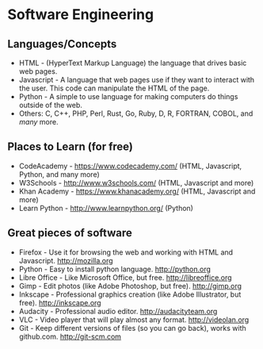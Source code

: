 # Software Engineering

## Languages/Concepts
*   HTML - (HyperText Markup Language) the language that drives basic web pages.
*   Javascript - A language that web pages use if they want to interact with the user. This code can manipulate the HTML of the page.
*   Python - A simple to use language for making computers do things outside of the web.
*   Others: C, C++, PHP, Perl, Rust, Go, Ruby, D, R, FORTRAN, COBOL, and *many* more.

## Places to Learn (for free)
*  CodeAcademy - https://www.codecademy.com/ (HTML, Javascript, Python, and many more)
*  W3Schools - http://www.w3schools.com/ (HTML, Javascript and more)
*  Khan Academy - https://www.khanacademy.org/ (HTML, Javascript and more)
*  Learn Python - http://www.learnpython.org/ (Python)

## Great pieces of software
*  Firefox - Use it for browsing the web and working with HTML and Javascript. http://mozilla.org
*  Python - Easy to install python language. http://python.org
*  Libre Office - Like Microsoft Office, but free. http://libreoffice.org
*  Gimp - Edit photos (like Adobe Photoshop, but free). http://gimp.org
*  Inkscape - Professional graphics creation (like Adobe Illustrator, but free). http://inkscape.org
*  Audacity - Professional audio editor. http://audacityteam.org
*  VLC - Video player that will play almost any format. http://videolan.org
*  Git - Keep different versions of files (so you can go back), works with github.com. http://git-scm.com


